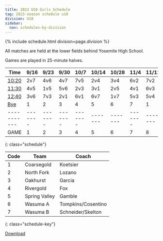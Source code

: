 ```yaml
---
title: 2023 U10 Girls Schedule
tag: 2023-season schedule u10
division: U10
sidebar:
  nav: schedules-by-division
---
```


{% include schedule.html division=page.division %}

All matches are held at the lower fields behind Yosemite High School.

Games are played in 25-minute halves.

| Time      | 9/16  | 9/23  | 9/30  | 10/7  | 10/14 | 10/28 | 11/4  | 11/11 | 11/18
|-----------|-------|-------|-------|-------|-------|-------|-------|-------|-------
| <u>10:20</u> | 2v7|4v6|4v7|7v5|2v4|3v4|6v2|7v2|6v4
| <u>11:30</u> | 4v5|1v5|5v6|2v3|3v1|2v5|4v1|6v3|5v1
| <u>12:40</u> | 3v6|7v3|2v1|6v1|6v7|1v7|5v3|5v4|3v7
| <u>Bye</u>   | 1  |2  |3  |4  |5  |6  |7  |1  |2
|-----------|-------|-------|-------|-------|-------|-------|-------|-------|-------
| GAME      | 1     | 2     | 3     | 4     | 5     | 6     | 7     | 8     | 9
{: class="schedule"}


| Code  | Team          | Coach                         
|-------|---------------|---------------
| 1     |Coarsegold     | Koetsier
| 2     |North Fork     | Lozano
| 3     |Oakhurst       | Garcia
| 4     |Rivergold      | Fox
| 5     |Spring Valley  | Gamble
| 6     |Wasuma A       | Tompkins/Cosentino
| 7     |Wasuma B       | Schneider/Skelton
{: class="schedule-key"}


[Download](/schedules/2023/MAYSL-2023-U10-girls.pdf)

